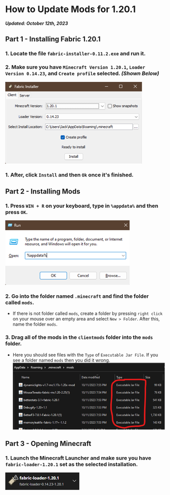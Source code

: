 # How to Update Mods for 1.20.1
***Updated: October 12th, 2023***

## Part 1 - Installing Fabric 1.20.1
### 1. Locate the file `fabric-installer-0.11.2.exe` and run it.
### 2. Make sure you have `Minecraft Version 1.20.1`, `Loader Version 0.14.23`, and `Create profile` selected. *(Shown Below)*
![Alt text](./ignore/image.png)
### 1. After, click `Install` and then `Ok` once it's finished.

## Part 2 - Installing Mods
### 1. Press `WIN + R` on your keyboard, type in `%appdata%` and then press `OK`.
   ![Alt text](./ignore/winr.png)
### 2. Go into the folder named `.minecraft` and find the folder called `mods`.
  - If there is not folder called `mods`, create a folder by pressing `right click` on your mouse over an empty area and select `New > Folder`. After this, name the folder `mods`.
### 3. Drag all of the mods in the `clientmods` folder into the `mods` folder.
  - Here you should see files with the `Type` of `Executable Jar File`. If you see a folder named `mods` then you did it wrong.
    ![Alt text](./ignore/exe.png)

## Part 3 - Opening Minecraft
### 1. Launch the Minecraft Launcher and make sure you have `fabric-loader-1.20.1` set as the selected installation.
![Alt text](./ignore/image-1.png)

